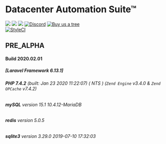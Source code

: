 # Datacenter Automation Suite&trade; 
[![](https://img.shields.io/github/issues/datacenter-automation/Suite-L6?style=for-the-badge)]()  [![](https://img.shields.io/github/issues-closed/datacenter-automation/Suite-L6?style=for-the-badge)]()  [![](https://img.shields.io/github/issues-pr/datacenter-automation/Suite-L6?style=for-the-badge)]() [![Discord](https://img.shields.io/discord/673675299292053504?label=Discord%20Server&logo=Datacenter%20Automation%20Suite&style=for-the-badge)](https://discordapp.com/widget?id=673675299292053504&theme=dark) [![Buy us a tree](https://img.shields.io/badge/Treeware-%F0%9F%8C%B3-lightgreen?style=for-the-badge)](https://offset.earth/treeware?gift-trees)  
[![StyleCI](https://github.styleci.io/repos/237141129/shield?branch=initial)](https://github.styleci.io/repos/237141129)

<!--[![Build Status](https://travis-ci.org/datacenter-automation/suite-l6.svg?branch=master)](https://travis-ci.org/datacenter-automation/suite-l6) [![Scrutinizer Code Quality](https://scrutinizer-ci.com/g/datacenter-automation/suite-l6/badges/quality-score.png?b=master)](https://scrutinizer-ci.com/g/datacenter-automation/suite-l6/?branch=master) [![Code Coverage](https://scrutinizer-ci.com/g/datacenter-automation/suite-l6/badges/coverage.png?b=master)](https://scrutinizer-ci.com/g/datacenter-automation/suite-l6/?branch=master) -->
## PRE_ALPHA
#### Build 2020.02.01
##### [Laravel Framework 6.13.1]
###### **PHP 7.4.2** (built: Jan 23 2020 11:22:07) ( NTS ) (_`Zend Engine`_ v3.4.0 & _`Zend OPCache`_ v7.4.2)
###### **mySQL** version 15.1 10.4.12-MariaDB
###### **redis** version 5.0.5
###### **sqlite3** version 3.29.0 2019-07-10 17:32:03
